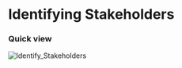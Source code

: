 # Identifying Stakeholders

### Quick view

![Identify_Stakeholders](https://user-images.githubusercontent.com/15612446/227339003-74be2877-68b4-4564-a544-3b96e72c3d4d.png)

